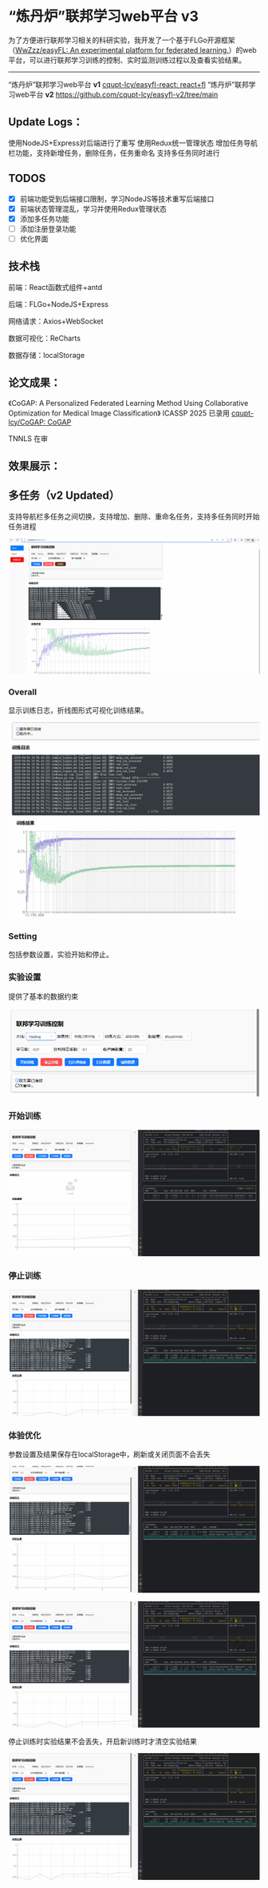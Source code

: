 # “炼丹炉”联邦学习web平台 v3

为了⽅便进⾏联邦学习相关的科研实验，我开发了⼀个基于FLGo开源框架（[WwZzz/easyFL: An experimental platform for federated learning.](https://github.com/WwZzz/easyFL)）的web平台，可以进⾏联邦学习训练的控制、实时监测训练过程以及查看实验结果。

***
“炼丹炉”联邦学习web平台 **v1** [cqupt-lcy/easyfl-react: react+fl](https://github.com/cqupt-lcy/easyfl-react)
“炼丹炉”联邦学习web平台 **v2** https://github.com/cqupt-lcy/easyfl-v2/tree/main

## **Update Logs：**

使用NodeJS+Express对后端进行了重写
使用Redux统一管理状态
增加任务导航栏功能，支持新增任务，删除任务，任务重命名
支持多任务同时进行

## TODOS

- [x] 前端功能受到后端接口限制，学习NodeJS等技术重写后端接口
- [x] 前端状态管理混乱，学习并使用Redux管理状态
- [x] 添加多任务功能
- [ ] 添加注册登录功能
- [ ] 优化界面

## 技术栈

前端：React函数式组件+antd

后端：FLGo+NodeJS+Express

网络请求：Axios+WebSocket

数据可视化：ReCharts

数据存储：localStorage



## 论文成果：

《CoGAP: A Personalized Federated Learning Method Using Collaborative Optimization for Medical Image Classification》  ICASSP 2025 已录用  [cqupt-lcy/CoGAP: CoGAP](https://github.com/cqupt-lcy/CoGAP)

TNNLS 在审



## 效果展示：

## 多任务（v2 Updated）

支持导航栏多任务之间切换，支持增加、删除、重命名任务，支持多任务同时开始任务进程

![mutiltask](README.assets/mutiltask.gif)

### Overall

显示训练日志，折线图形式可视化训练结果。

![动画](README.assets/动画.gif)

### Setting

包括参数设置，实验开始和停止。

### 实验设置

提供了基本的数据约束

![settings](README.assets/settings.gif)

### 开始训练

![start](README.assets/start.gif)

### 停止训练

![stop](README.assets/stop.gif)



### 体验优化

参数设置及结果保存在localStorage中，刷新或关闭页面不会丢失

![save](README.assets/save.gif)



![trainning](README.assets/trainning.gif)

停止训练时实验结果不会丢失，开启新训练时才清空实验结果

![notrainning](README.assets/notrainning.gif)



